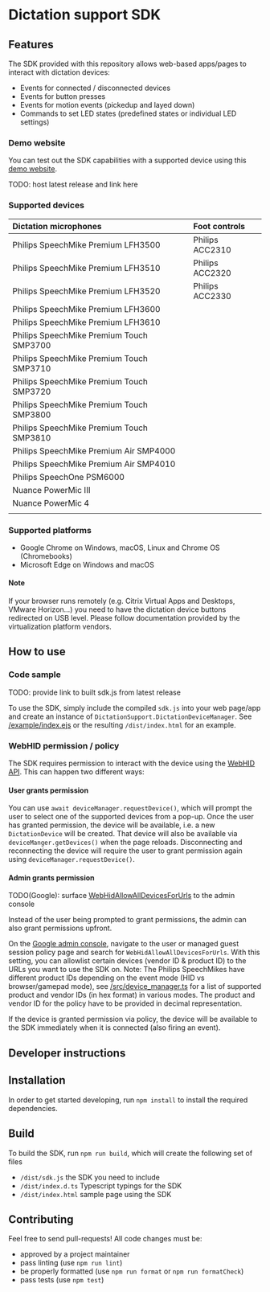 #  Dictation support SDK

##  Features
The SDK provided with this repository allows web-based apps/pages to interact with dictation devices:
* Events for connected / disconnected devices
* Events for button presses
* Events for motion events (pickedup and layed down)
* Commands to set LED states (predefined states or individual LED settings)

### Demo website
You can test out the SDK capabilities with a supported device using this [demo website](https://storage.googleapis.com/chromeos-mgmt-public-extension/dictation_support/index.html).

TODO: host latest release and link here

###  Supported devices
| Dictation microphones                    | Foot controls   |
|:-----------------------------------------|:----------------|
| Philips SpeechMike Premium LFH3500       | Philips ACC2310 |
| Philips SpeechMike Premium LFH3510       | Philips ACC2320 |
| Philips SpeechMike Premium LFH3520       | Philips ACC2330 |
| Philips SpeechMike Premium LFH3600       |                 |
| Philips SpeechMike Premium LFH3610       |                 |
| Philips SpeechMike Premium Touch SMP3700 |                 |
| Philips SpeechMike Premium Touch SMP3710 |                 |
| Philips SpeechMike Premium Touch SMP3720 |                 |
| Philips SpeechMike Premium Touch SMP3800 |                 |
| Philips SpeechMike Premium Touch SMP3810 |                 |
| Philips SpeechMike Premium Air SMP4000   |                 |
| Philips SpeechMike Premium Air SMP4010   |                 |
| Philips SpeechOne PSM6000                |                 |
| Nuance PowerMic III                      |                 |
| Nuance PowerMic 4                        |                 |
|                                          |                 |

###  Supported platforms
* Google Chrome on Windows, macOS, Linux and Chrome OS (Chromebooks)
* Microsoft Edge on Windows and macOS

#### Note
If your browser runs remotely (e.g. Citrix Virtual Apps and Desktops, VMware Horizon...) you need to have the dictation device buttons redirected on USB level. Please follow documentation provided by the virtualization platform vendors.

##  How to use

###  Code sample
TODO: provide link to built sdk.js from latest release

To use the SDK, simply include the compiled `sdk.js` into your web page/app and create an instance of `DictationSupport.DictationDeviceManager`. See [/example/index.ejs](https://github.com/GoogleChromeLabs/dictation_support/blob/main/example/index.ejs) or the resulting `/dist/index.html` for an example.

###  WebHID permission / policy
The SDK requires permission to interact with the device using the [WebHID API](https://wicg.github.io/webhid/). This can happen two different ways:

#### User grants permission
You can use `await deviceManager.requestDevice()`, which will prompt the user to select one of the supported devices from a pop-up. Once the user has granted permission, the device will be available, i.e. a new `DictationDevice` will be created. That device will also be available via `deviceManger.getDevices()` when the page reloads. Disconnecting and reconnecting the device will require the user to grant permission again using `deviceManager.requestDevice()`.

#### Admin grants permission
TODO(Google): surface [WebHidAllowAllDevicesForUrls](https://chromeenterprise.google/policies/#WebHidAllowAllDevicesForUrls) to the admin console

Instead of the user being prompted to grant permissions, the admin can also grant permissions upfront.

On the [Google admin console](https://admin.google.com), navigate to the user or managed guest session policy page and search for `WebHidAllowAllDevicesForUrls`. With this setting, you can allowlist certain devices (vendor ID & product ID)  to the URLs you want to use the SDK on.
Note: The Philips SpeechMikes have different product IDs depending on the event mode (HID vs browser/gamepad mode), see [/src/device_manager.ts](https://github.com/GoogleChromeLabs/dictation_support/blob/main/src/dictation_device_manager.ts) for a list of supported product and vendor IDs (in hex format) in various modes. The product and vendor ID for the policy have to be provided in decimal representation.

If the device is granted permission via policy, the device will be available to the SDK immediately when it is connected (also firing an event).

##  Developer instructions

##  Installation
In order to get started developing, run `npm install` to install the required dependencies.

##  Build
To build the SDK, run `npm run build`, which will create the following set of files
* `/dist/sdk.js` the SDK you need to include
* `/dist/index.d.ts` Typescript typings for the SDK
* `/dist/index.html` sample page using the SDK

## Contributing
Feel free to send pull-requests! All code changes must be:
* approved by a project maintainer
* pass linting (use `npm run lint`)
* be properly formatted (use `npm run format` or `npm run formatCheck`)
* pass tests (use `npm test`)
